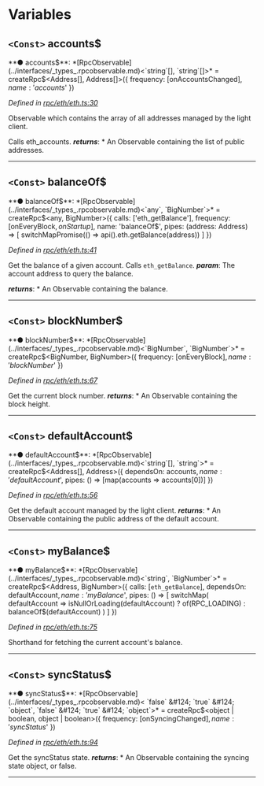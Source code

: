 

# Variables

<a id="accounts_"></a>

## `<Const>` accounts$

**● accounts$**: *[RpcObservable](../interfaces/_types_.rpcobservable.md)<`string`[], `string`[]>* =  createRpc$<Address[], Address[]>({
  frequency: [onAccountsChanged$],
  name: 'accounts$'
})

*Defined in [rpc/eth/eth.ts:30](https://github.com/paritytech/js-libs/blob/a8a861f/packages/light.js/src/rpc/eth/eth.ts#L30)*

Observable which contains the array of all addresses managed by the light client.

Calls eth_accounts.
*__returns__*: *   An Observable containing the list of public addresses.

___
<a id="balanceof_"></a>

## `<Const>` balanceOf$

**● balanceOf$**: *[RpcObservable](../interfaces/_types_.rpcobservable.md)<`any`, `BigNumber`>* =  createRpc$<any, BigNumber>({
  calls: ['eth_getBalance'],
  frequency: [onEveryBlock$, onStartup$],
  name: 'balanceOf$',
  pipes: (address: Address) => [
    switchMapPromise(() => api().eth.getBalance(address))
  ]
})

*Defined in [rpc/eth/eth.ts:41](https://github.com/paritytech/js-libs/blob/a8a861f/packages/light.js/src/rpc/eth/eth.ts#L41)*

Get the balance of a given account. Calls `eth_getBalance`.
*__param__*: The account address to query the balance.

*__returns__*: *   An Observable containing the balance.

___
<a id="blocknumber_"></a>

## `<Const>` blockNumber$

**● blockNumber$**: *[RpcObservable](../interfaces/_types_.rpcobservable.md)<`BigNumber`, `BigNumber`>* =  createRpc$<BigNumber, BigNumber>({
  frequency: [onEveryBlock$],
  name: 'blockNumber$'
})

*Defined in [rpc/eth/eth.ts:67](https://github.com/paritytech/js-libs/blob/a8a861f/packages/light.js/src/rpc/eth/eth.ts#L67)*

Get the current block number.
*__returns__*: *   An Observable containing the block height.

___
<a id="defaultaccount_"></a>

## `<Const>` defaultAccount$

**● defaultAccount$**: *[RpcObservable](../interfaces/_types_.rpcobservable.md)<`string`[], `string`>* =  createRpc$<Address[], Address>({
  dependsOn: accounts$,
  name: 'defaultAccount$',
  pipes: () => [map(accounts => accounts[0])]
})

*Defined in [rpc/eth/eth.ts:56](https://github.com/paritytech/js-libs/blob/a8a861f/packages/light.js/src/rpc/eth/eth.ts#L56)*

Get the default account managed by the light client.
*__returns__*: *   An Observable containing the public address of the default account.

___
<a id="mybalance_"></a>

## `<Const>` myBalance$

**● myBalance$**: *[RpcObservable](../interfaces/_types_.rpcobservable.md)<`string`, `BigNumber`>* =  createRpc$<Address, BigNumber>({
  calls: [`eth_getBalance`],
  dependsOn: defaultAccount$,
  name: 'myBalance$',
  pipes: () => [
    switchMap(
      defaultAccount =>
        isNullOrLoading(defaultAccount)
          ? of(RPC_LOADING)
          : balanceOf$(defaultAccount)
    )
  ]
})

*Defined in [rpc/eth/eth.ts:75](https://github.com/paritytech/js-libs/blob/a8a861f/packages/light.js/src/rpc/eth/eth.ts#L75)*

Shorthand for fetching the current account's balance.

___
<a id="syncstatus_"></a>

## `<Const>` syncStatus$

**● syncStatus$**: *[RpcObservable](../interfaces/_types_.rpcobservable.md)< `false` &#124; `true` &#124; `object`,  `false` &#124; `true` &#124; `object`>* =  createRpc$<object | boolean, object | boolean>({
  frequency: [onSyncingChanged$],
  name: 'syncStatus$'
})

*Defined in [rpc/eth/eth.ts:94](https://github.com/paritytech/js-libs/blob/a8a861f/packages/light.js/src/rpc/eth/eth.ts#L94)*

Get the syncStatus state.
*__returns__*: *   An Observable containing the syncing state object, or false.

___

